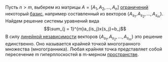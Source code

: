 Пусть $n > m$, выберем из матрицы $A = [A_1, A_2, \dots, A_n]$ [ограничений](Многогранное%20выпуклое%20множество.md) некоторый [базис](Базис), например составленный из векторов $\left\{  A_{s_1}, A_{s_2}, \dots, A_{s_m} \right\}$. Найдем решение системы уравнений вида$$\sum_{j = 1}^{m}a_{is_j}x{s_j}=b_j$$
В силу [линейной независимости](Линейно-независимая%20система%20векторов) векторов $\left\{  A_{s_1}, A_{s_2}, \dots, A_{s_m} \right\}$ это решение единственно. Оно называется крайней точкой многогранного множества (многогранника).
Любая крайняя точка представляет собой пересечение m гиперплоскостей в m-мерном [пространстве](Пространство).